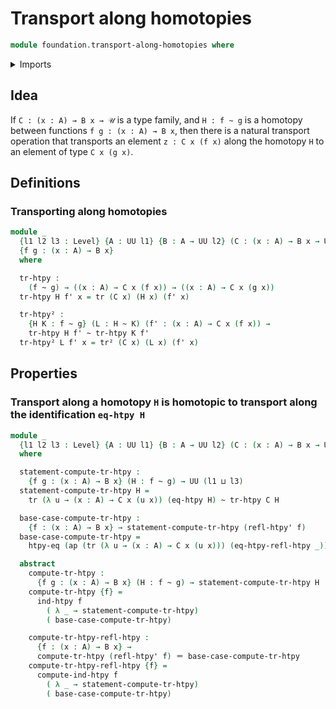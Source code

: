 # Transport along homotopies

```agda
module foundation.transport-along-homotopies where
```

<details><summary>Imports</summary>

```agda
open import foundation.action-on-identifications-functions
open import foundation.function-extensionality
open import foundation.function-extensionality-axiom
open import foundation.homotopy-induction
open import foundation.transport-along-higher-identifications
open import foundation.universe-levels

open import foundation-core.homotopies
open import foundation-core.identity-types
open import foundation-core.transport-along-identifications
```

</details>

## Idea

If `C : (x : A) → B x → 𝒰` is a type family, and `H : f ~ g` is a homotopy
between functions `f g : (x : A) → B x`, then there is a natural transport
operation that transports an element `z : C x (f x)` along the homotopy `H` to
an element of type `C x (g x)`.

## Definitions

### Transporting along homotopies

```agda
module _
  {l1 l2 l3 : Level} {A : UU l1} {B : A → UU l2} (C : (x : A) → B x → UU l3)
  {f g : (x : A) → B x}
  where

  tr-htpy :
    (f ~ g) → ((x : A) → C x (f x)) → ((x : A) → C x (g x))
  tr-htpy H f' x = tr (C x) (H x) (f' x)

  tr-htpy² :
    {H K : f ~ g} (L : H ~ K) (f' : (x : A) → C x (f x)) →
    tr-htpy H f' ~ tr-htpy K f'
  tr-htpy² L f' x = tr² (C x) (L x) (f' x)
```

## Properties

### Transport along a homotopy `H` is homotopic to transport along the identification `eq-htpy H`

```agda
module _
  {l1 l2 l3 : Level} {A : UU l1} {B : A → UU l2} (C : (x : A) → B x → UU l3)
  where

  statement-compute-tr-htpy :
    {f g : (x : A) → B x} (H : f ~ g) → UU (l1 ⊔ l3)
  statement-compute-tr-htpy H =
    tr (λ u → (x : A) → C x (u x)) (eq-htpy H) ~ tr-htpy C H

  base-case-compute-tr-htpy :
    {f : (x : A) → B x} → statement-compute-tr-htpy (refl-htpy' f)
  base-case-compute-tr-htpy =
    htpy-eq (ap (tr (λ u → (x : A) → C x (u x))) (eq-htpy-refl-htpy _))

  abstract
    compute-tr-htpy :
      {f g : (x : A) → B x} (H : f ~ g) → statement-compute-tr-htpy H
    compute-tr-htpy {f} =
      ind-htpy f
        ( λ _ → statement-compute-tr-htpy)
        ( base-case-compute-tr-htpy)

    compute-tr-htpy-refl-htpy :
      {f : (x : A) → B x} →
      compute-tr-htpy (refl-htpy' f) ＝ base-case-compute-tr-htpy
    compute-tr-htpy-refl-htpy {f} =
      compute-ind-htpy f
        ( λ _ → statement-compute-tr-htpy)
        ( base-case-compute-tr-htpy)
```
